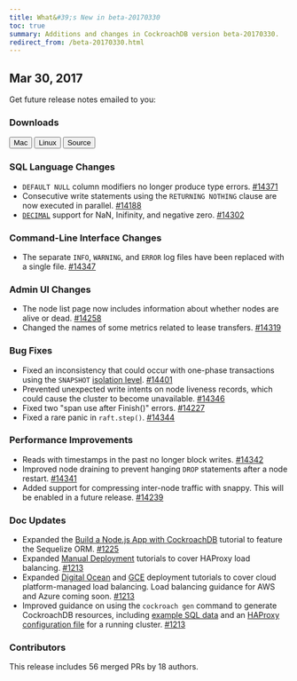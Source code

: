 ```yaml
---
title: What&#39;s New in beta-20170330
toc: true
summary: Additions and changes in CockroachDB version beta-20170330.
redirect_from: /beta-20170330.html
---
```


## Mar 30, 2017

Get future release notes emailed to you:

<div class="hubspot-install-form install-form-1 clearfix">
    <script>
        hbspt.forms.create({
            css: '',
            cssClass: 'install-form',
            portalId: '1753393',
            formId: '39686297-81d2-45e7-a73f-55a596a8d5ff',
            formInstanceId: 1,
            target: '.install-form-1'
        });
    </script>
</div>

### Downloads

<div id="os-tabs" class="clearfix">
    <a href="https://binaries.cockroachdb.com/cockroach-beta-20170330.darwin-10.9-amd64.tgz"><button id="mac" data-eventcategory="mac-binary-release-notes">Mac</button></a>
    <a href="https://binaries.cockroachdb.com/cockroach-beta-20170330.linux-amd64.tgz"><button id="linux" data-eventcategory="linux-binary-release-notes">Linux</button></a>
    <a href="https://binaries.cockroachdb.com/cockroach-beta-20170330.src.tgz"><button id="source" data-eventcategory="source-release-notes">Source</button></a>
</div>

### SQL Language Changes

- `DEFAULT NULL` column modifiers no longer produce type errors. [#14371](https://github.com/cockroachdb/cockroach/pull/14371)
- Consecutive write statements using the `RETURNING NOTHING` clause are now executed in parallel. [#14188](https://github.com/cockroachdb/cockroach/pull/14188)
- [`DECIMAL`](../v1.0/decimal.html) support for NaN, Inifinity, and negative zero. [#14302](https://github.com/cockroachdb/cockroach/pull/14302)

### Command-Line Interface Changes

- The separate `INFO`, `WARNING`, and `ERROR` log files have been
  replaced with a single file. [#14347](https://github.com/cockroachdb/cockroach/pull/14347)

### Admin UI Changes

- The node list page now includes information about whether nodes are alive or dead. [#14258](https://github.com/cockroachdb/cockroach/pull/14258)
- Changed the names of some metrics related to lease transfers. [#14319](https://github.com/cockroachdb/cockroach/pull/14319)

### Bug Fixes

- Fixed an inconsistency that could occur with one-phase transactions using the `SNAPSHOT` [isolation level](../v1.0/transactions.html#isolation-levels). [#14401](https://github.com/cockroachdb/cockroach/pull/14401)
- Prevented unexpected write intents on node liveness records, which could cause the cluster to become unavailable. [#14346](https://github.com/cockroachdb/cockroach/pull/14346)
- Fixed two "span use after Finish()" errors. [#14227](https://github.com/cockroachdb/cockroach/pull/14227)
- Fixed a rare panic in `raft.step()`. [#14344](https://github.com/cockroachdb/cockroach/pull/14344)

### Performance Improvements

- Reads with timestamps in the past no longer block writes. [#14342](https://github.com/cockroachdb/cockroach/pull/14342)
- Improved node draining to prevent hanging `DROP` statements after a node restart. [#14341](https://github.com/cockroachdb/cockroach/pull/14341)
- Added support for compressing inter-node traffic with snappy. This will be enabled in a future release. [#14239](https://github.com/cockroachdb/cockroach/pull/14239)

### Doc Updates

- Expanded the [Build a Node.js App with CockroachDB](../v1.0/build-a-nodejs-app-with-cockroachdb-sequelize.html) tutorial to feature the Sequelize ORM. [#1225](https://github.com/cockroachdb/docs/pull/1225)
- Expanded [Manual Deployment](../v1.0/manual-deployment.html) tutorials to cover HAProxy load balancing. [#1213](https://github.com/cockroachdb/docs/pull/1213)
- Expanded [Digital Ocean](../v1.0/deploy-cockroachdb-on-digital-ocean.html) and [GCE](../v1.0/deploy-cockroachdb-on-google-cloud-platform.html) deployment tutorials to cover cloud platform-managed load balancing. Load balancing guidance for AWS and Azure coming soon. [#1213](https://github.com/cockroachdb/docs/pull/1213)
- Improved guidance on using the `cockroach gen` command to generate CockroachDB resources, including [example SQL data](../v1.0/generate-cockroachdb-resources.html#generate-example-data) and an [HAProxy configuration file](../v1.0/generate-cockroachdb-resources.html#generate-an-haproxy-configuration-file) for a running cluster. [#1213](https://github.com/cockroachdb/docs/pull/1213)

### Contributors

This release includes 56 merged PRs by 18 authors.
